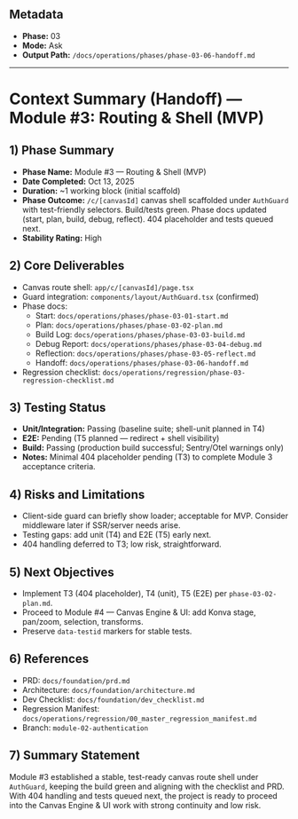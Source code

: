 ## Metadata
- **Phase:** 03
- **Mode:** Ask
- **Output Path:** `/docs/operations/phases/phase-03-06-handoff.md`

---

# Context Summary (Handoff) — Module #3: Routing & Shell (MVP)

## 1) Phase Summary
- **Phase Name:** Module #3 — Routing & Shell (MVP)
- **Date Completed:** Oct 13, 2025
- **Duration:** ~1 working block (initial scaffold)
- **Phase Outcome:** `/c/[canvasId]` canvas shell scaffolded under `AuthGuard` with test-friendly selectors. Build/tests green. Phase docs updated (start, plan, build, debug, reflect). 404 placeholder and tests queued next.
- **Stability Rating:** High

## 2) Core Deliverables
- Canvas route shell: `app/c/[canvasId]/page.tsx`
- Guard integration: `components/layout/AuthGuard.tsx` (confirmed)
- Phase docs:
  - Start: `docs/operations/phases/phase-03-01-start.md`
  - Plan: `docs/operations/phases/phase-03-02-plan.md`
  - Build Log: `docs/operations/phases/phase-03-03-build.md`
  - Debug Report: `docs/operations/phases/phase-03-04-debug.md`
  - Reflection: `docs/operations/phases/phase-03-05-reflect.md`
  - Handoff: `docs/operations/phases/phase-03-06-handoff.md`
- Regression checklist: `docs/operations/regression/phase-03-regression-checklist.md`

## 3) Testing Status
- **Unit/Integration:** Passing (baseline suite; shell-unit planned in T4)
- **E2E:** Pending (T5 planned — redirect + shell visibility)
- **Build:** Passing (production build successful; Sentry/Otel warnings only)
- **Notes:** Minimal 404 placeholder pending (T3) to complete Module 3 acceptance criteria.

## 4) Risks and Limitations
- Client-side guard can briefly show loader; acceptable for MVP. Consider middleware later if SSR/server needs arise.
- Testing gaps: add unit (T4) and E2E (T5) early next.
- 404 handling deferred to T3; low risk, straightforward.

## 5) Next Objectives
- Implement T3 (404 placeholder), T4 (unit), T5 (E2E) per `phase-03-02-plan.md`.
- Proceed to Module #4 — Canvas Engine & UI: add Konva stage, pan/zoom, selection, transforms.
- Preserve `data-testid` markers for stable tests.

## 6) References
- PRD: `docs/foundation/prd.md`
- Architecture: `docs/foundation/architecture.md`
- Dev Checklist: `docs/foundation/dev_checklist.md`
- Regression Manifest: `docs/operations/regression/00_master_regression_manifest.md`
- Branch: `module-02-authentication`

## 7) Summary Statement
Module #3 established a stable, test-ready canvas route shell under `AuthGuard`, keeping the build green and aligning with the checklist and PRD. With 404 handling and tests queued next, the project is ready to proceed into the Canvas Engine & UI work with strong continuity and low risk.


